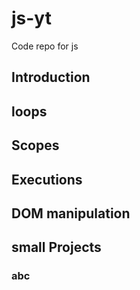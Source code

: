 # js-yt
Code repo for js

## Introduction
## loops
## Scopes
## Executions
## DOM manipulation
## small Projects
### abc